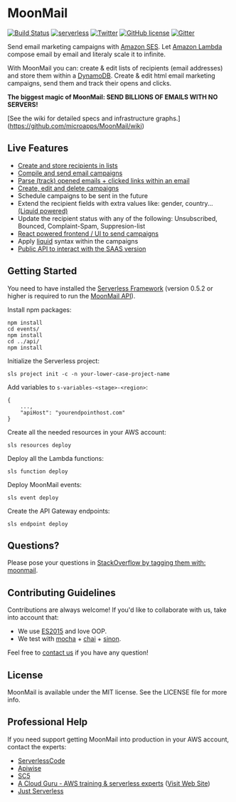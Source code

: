 # MoonMail

[![Build Status](https://travis-ci.org/microapps/MoonMail.svg?branch=master)](https://travis-ci.org/microapps/MoonMail)
[![serverless](http://public.serverless.com/badges/v3.svg)](http://www.serverless.com)
[![Twitter](https://img.shields.io/twitter/url/https/github.com/microapps/MoonMail.svg?style=social)](https://twitter.com/intent/tweet?text=Wow:&url=https%3A%2F%2Fgithub.com%2Fmicroapps%2FMoonMail%2F)
[![GitHub license](https://img.shields.io/badge/license-MIT-blue.svg)](https://raw.githubusercontent.com/microapps/MoonMail/master/LICENSE)
[![Gitter](https://badges.gitter.im/microapps/MoonMail.svg)](https://gitter.im/microapps/MoonMail?utm_source=badge&utm_medium=badge&utm_campaign=pr-badge)

Send email marketing campaigns with [Amazon SES](https://aws.amazon.com/ses/). Let [Amazon Lambda](https://aws.amazon.com/lambda/) compose email by email and literaly scale it to infinite. 

With MoonMail you can: create & edit lists of recipients (email addresses) and store them within a [DynamoDB](https://aws.amazon.com/dynamodb/). Create & edit html email marketing campaigns, send them and track their opens and clicks.

**The biggest magic of MoonMail: SEND BILLIONS OF EMAILS WITH NO SERVERS!**

[See the wiki for detailed specs and infrastructure graphs.] (https://github.com/microapps/MoonMail/wiki)


## Live Features

* [Create and store recipients in lists](https://github.com/microapps/MoonMail/wiki/Lists-&-recipients)
* [Compile and send email campaigns](https://github.com/microapps/MoonMail/wiki/Sender)
* [Parse (track) opened emails + clicked links within an email](https://github.com/microapps/MoonMail/wiki/Links)
* [Create, edit and delete campaigns](https://github.com/microapps/MoonMail/wiki/Campaigns)
* Schedule campaigns to be sent in the future
* Extend the recipient fields with extra values like: gender, country... [(Liquid powered)](https://shopify.github.io/liquid/)
* Update the recipient status with any of the following: Unsubscribed, Bounced, Complaint-Spam, Suppresion-list
* [React powered frontend / UI to send campaigns](https://microapps.github.io/MoonMail-UI/)
* Apply [liquid](https://shopify.github.io/liquid/) syntax within the campaigns
* [Public API to interact with the SAAS version](http://microapps.github.io/MoonMail/)

## Getting Started

You need to have installed the [Serverless Framework](https://github.com/serverless/serverless) (version 0.5.2 or higher is required to run the [MoonMail API](http://microapps.github.io/MoonMail/)).

Install npm packages:

    npm install
    cd events/
    npm install
    cd ../api/
    npm install

Initialize the Serverless project:

    sls project init -c -n your-lower-case-project-name
    
Add variables to `s-variables-<stage>-<region>`:

    {
        ...,
        "apiHost": "yourendpointhost.com"
    }

Create all the needed resources in your AWS account:

    sls resources deploy

Deploy all the Lambda functions:

    sls function deploy
    
Deploy MoonMail events:

    sls event deploy

Create the API Gateway endpoints:

    sls endpoint deploy
    
## Questions?
Please pose your questions in [StackOverflow by tagging them with: moonmail](http://stackoverflow.com/tags/moonmail). 

## Contributing Guidelines
Contributions are always welcome! If you'd like to collaborate with us, take into account that:

* We use [ES2015](https://babeljs.io/docs/learn-es2015/) and love OOP.
* We test with [mocha](https://github.com/mochajs/mocha) + [chai](https://github.com/chaijs/chai) + [sinon](https://github.com/sinonjs/sinon).

Feel free to <a href="mailto:hi@microapps.com">contact us</a> if you have any question!


## License

MoonMail is available under the MIT license. See the LICENSE file for more info.

## Professional Help

If you need support getting MoonMail into production in your AWS account, contact the experts:

- <a href="mailto:ryan@serverlesscode.com">ServerlessCode</a>
- <a href="http://www.apiwise.nl">Apiwise</a>
- <a href="https://sc5.io">SC5</a>
- <a href="mailto:sam@acloud.guru">A Cloud Guru - AWS training & serverless experts</a> (<a href="https://acloud.guru">Visit Web Site</a>)
- <a href="mailto:hello@goltfisch.de">Just Serverless</a>
